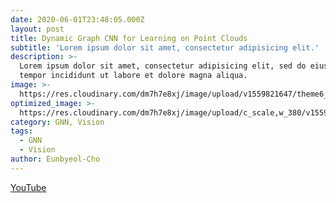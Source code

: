 ```yaml
---
date: 2020-06-01T23:48:05.000Z
layout: post
title: Dynamic Graph CNN for Learning on Point Clouds
subtitle: 'Lorem ipsum dolor sit amet, consectetur adipisicing elit.'
description: >-
  Lorem ipsum dolor sit amet, consectetur adipisicing elit, sed do eiusmod
  tempor incididunt ut labore et dolore magna aliqua.
image: >-
  https://res.cloudinary.com/dm7h7e8xj/image/upload/v1559821647/theme6_qeeojf.jpg
optimized_image: >-
  https://res.cloudinary.com/dm7h7e8xj/image/upload/c_scale,w_380/v1559821647/theme6_qeeojf.jpg
category: GNN, Vision
tags:
  - GNN
  - Vision
author: Eunbyeol-Cho
---
```

[YouTube](https://youtu.be/nK5-pL3_zXk)